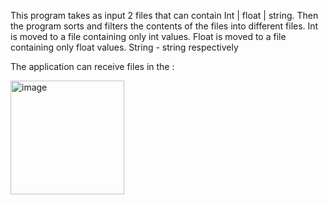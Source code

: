 This program takes as input 2 files that can contain Int | float | string.
Then the program sorts and filters the contents of the files into different files.
Int is moved to a file containing only int values.
Float is moved to a file containing only float values.
String - string respectively 


The application can receive files in the :

<img width="182" alt="image" src="https://github.com/TadoHopsky/file-reader-scanner/assets/128364970/7411a995-4bbc-4426-bb76-bba96c5a3cd5">














